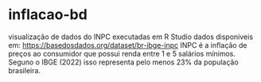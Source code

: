 # inflacao-bd
visualização de dados do INPC executadas em R Studio
dados disponíveis em: https://basedosdados.org/dataset/br-ibge-inpc
INPC é a inflação  de preços ao consumidor que possui renda entre 1 e 5 salários mínimos. Seguno o IBGE (2022) isso representa pelo menos 23% da população brasileira.
